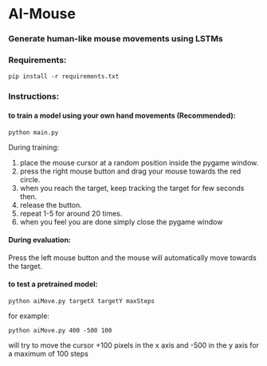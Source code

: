 # AI-Mouse
### Generate human-like mouse movements using LSTMs 


### Requirements:

`pip install -r requirements.txt`

### Instructions:

#### to train a model using your own hand movements (Recommended):

`python main.py`

During training:

1. place the mouse cursor at a random position inside the pygame window.
2. press the right mouse button and drag your mouse towards the red circle. 
3. when you reach the target, keep tracking the target for few seconds then.
4. release the button.
5. repeat 1-5 for around 20 times.
6. when you feel you are done simply close the pygame window

#### During evaluation: 

Press the left mouse button and the mouse will automatically move towards the target.

#### to test a pretrained model:

`python aiMove.py targetX targetY maxSteps`

for example:

`python aiMove.py 400 -500 100`

will try to move the cursor +100 pixels in the x axis and -500 in the y axis for a maximum of 100 steps
